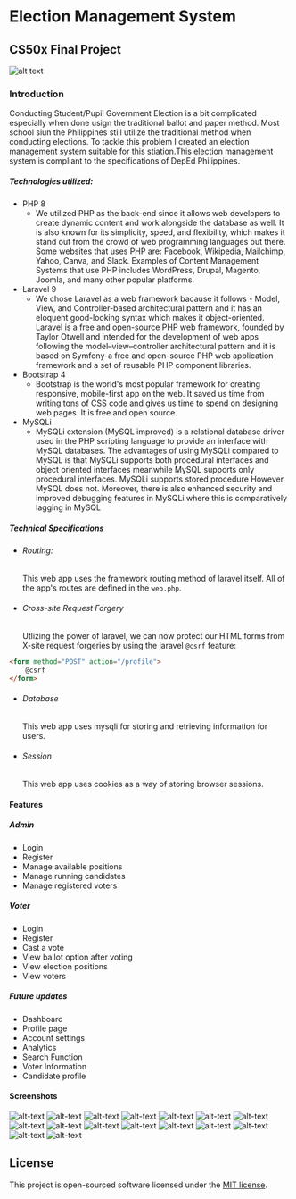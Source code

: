 # Election Management System
## CS50x Final Project


![alt text](https://raw.githubusercontent.com/laravel/art/master/logo-lockup/5%20SVG/2%20CMYK/1%20Full%20Color/laravel-logolockup-cmyk-red.svg "Laravel")
### Introduction
Conducting Student/Pupil Government Election is a bit complicated especially when done usign the traditional ballot and paper method. Most school siun the Philippines still utilize the traditional method when conducting elections. To tackle this problem I created an election management system suitable for this stiation.This election management system is compliant to the specifications of DepEd Philippines.

##### Technologies utilized:

- PHP 8
  - We utilized PHP as the back-end since it allows web developers to create dynamic content and work alongside the database as well. It is also known for its simplicity, speed, and flexibility, which makes it stand out from the crowd of web programming languages out there. Some websites that uses PHP are: Facebook, Wikipedia, Mailchimp, Yahoo, Canva, and Slack. Examples of Content Management Systems that use PHP includes WordPress, Drupal, Magento, Joomla, and many other popular platforms.
- Laravel 9
  - We chose Laravel as a web framework bacause it follows - Model, View, and Controller-based architectural pattern and it has an eloquent good-looking syntax which makes it object-oriented. Laravel is a free and open-source PHP web framework, founded by Taylor Otwell and intended for the development of web apps following the model–view–controller architectural pattern and it is based on Symfony-a free and open-source PHP web application framework and a set of reusable PHP component libraries.
- Bootstrap 4
  - Bootstrap is the world's most popular framework for creating responsive, mobile-first app on the web. It saved us time from writing tons of CSS code and gives us time to spend on designing web pages. It is free and open source. 
- MySQLi
  - MySQLi extension (MySQL improved) is a relational database driver used in the PHP scripting language to provide an interface with MySQL databases. The advantages of using MySQLi compared to MySQL is that MySQLi supports both procedural interfaces and object oriented interfaces meanwhile MySQL supports only procedural interfaces. MySQLi supports stored procedure However MySQL does not. Moreover, there is also enhanced security and improved debugging features in MySQLi where this is comparatively lagging in MySQL


##### Technical Specifications
- ###### Routing:
    This web app uses the framework routing method of laravel itself. All of the app's routes are defined in the `web.php`.
- ###### Cross-site Request Forgery
    Utlizing the power of laravel, we can now  protect our HTML forms from X-site request forgeries by using the laravel `@csrf` feature:
```HTML
<form method="POST" action="/profile">
    @csrf
</form>
```
- ###### Database
    This web app uses mysqli for storing and retrieving information for users.
- ###### Session
    This web app uses cookies as a way of storing browser sessions.

#### Features
##### Admin
- Login
- Register
- Manage available positions
- Manage running candidates
- Manage registered voters

##### Voter
- Login
- Register
- Cast a vote
- View ballot option after voting
- View election positions
- View voters

##### Future updates
- Dashboard
- Profile page
- Account settings
- Analytics
- Search Function
- Voter Information
- Candidate profile

#### Screenshots
![alt-text](./screenshots/Screenshot%20(74).png)
![alt-text](./screenshots/Screenshot%20(75).png)
![alt-text](./screenshots/Screenshot%20(76).png)
![alt-text](./screenshots/Screenshot%20(77).png)
![alt-text](./screenshots/Screenshot%20(78).png)
![alt-text](./screenshots/Screenshot%20(79).png)
![alt-text](./screenshots/Screenshot%20(81).png)
![alt-text](./screenshots/Screenshot%20(82).png)
![alt-text](./screenshots/Screenshot%20(83).png)
![alt-text](./screenshots/Screenshot%20(84).png)
![alt-text](./screenshots/Screenshot%20(85).png)
![alt-text](./screenshots/Screenshot%20(86).png)
![alt-text](./screenshots/Screenshot%20(87).png)
![alt-text](./screenshots/Screenshot%20(88).png)
![alt-text](./screenshots/Screenshot%20(89).png)
![alt-text](./screenshots/Screenshot%20(90).png)

## License
This project is open-sourced software licensed under the [MIT license](https://opensource.org/licenses/MIT).
